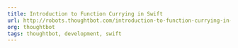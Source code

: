 ```yaml
---
title: Introduction to Function Currying in Swift
url: http://robots.thoughtbot.com/introduction-to-function-currying-in-swift
org: thoughtbot
tags: thoughtbot, development, swift
---
```

